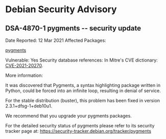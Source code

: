 
Debian Security Advisory
========================


DSA-4870-1 pygments -- security update
--------------------------------------



Date Reported:
12 Mar 2021
Affected Packages:

[pygments](https://packages.debian.org/src:pygments)

Vulnerable:
Yes
Security database references:
In Mitre's CVE dictionary: [CVE-2021-20270](https://security-tracker.debian.org/tracker/CVE-2021-20270).  

More information:

It was discovered that Pygments, a syntax highlighting package written
in Python, could be forced into an infinite loop, resulting in denial
of service.


For the stable distribution (buster), this problem has been fixed in
version 2.3.1+dfsg-1+deb10u1.


We recommend that you upgrade your pygments packages.


For the detailed security status of pygments please refer to
its security tracker page at:
<https://security-tracker.debian.org/tracker/pygments>





